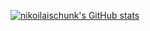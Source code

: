 [![nikoilaischunk's GitHub stats](https://github-readme-stats-dp5mw3q64-nikolaischunk.vercel.app/api?username=nikolaischunk&count_private=true&show_icons=true2&border_radius=15&bg_color=262828&icon_color=78C2AD&border_color=78C2AD&title_color=78C2AD&text_color=b8ded6)](https://github.com/nikolaischunk/nikolaischunk)
<!--
**nikolaischunk/nikolaischunk** is a ✨ _special_ ✨ repository because its `README.md` (this file) appears on your GitHub profile.

Here are some ideas to get you started:

- 🔭 I’m currently working on ...
- 🌱 I’m currently learning ...
- 👯 I’m looking to collaborate on ...
- 🤔 I’m looking for help with ...
- 💬 Ask me about ...
- 📫 How to reach me: ...
- 😄 Pronouns: ...
- ⚡ Fun fact: ...
-->
